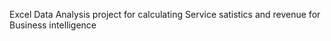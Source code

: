 Excel Data Analysis project for calculating Service satistics and revenue for Business intelligence
